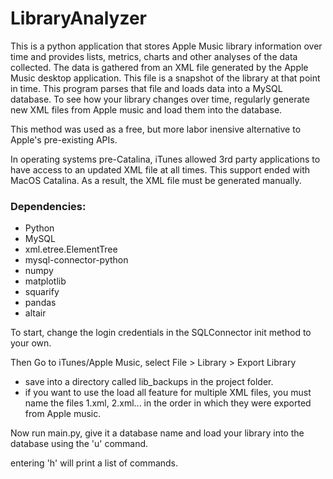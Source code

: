 # LibraryAnalyzer

This is a python application that stores Apple Music library information over time and provides lists, metrics, charts and other analyses of the data collected. The data is gathered from an XML file generated by the Apple Music desktop application. This file is a snapshot of the library at that point in time. This program parses that file and loads data into a MySQL database. To see how your library changes over time, regularly generate new XML files from Apple music and load them into the database. 

This method was used as a free, but more labor inensive alternative to Apple's pre-existing APIs.

In operating systems pre-Catalina, iTunes allowed 3rd party applications to have access to an updated XML file at all times. This support ended with MacOS Catalina. As a result, the XML file must be generated manually. 

### Dependencies:<br> 
* Python<br>
* MySQL<br>
* xml.etree.ElementTree<br>
* mysql-connector-python<br>
* numpy<br>
* matplotlib
* squarify
* pandas
* altair


To start, change the login credentials in the SQLConnector init method to your own. 

Then Go to iTunes/Apple Music, select File > Library > Export Library<br>
* save into a directory called lib_backups in the project folder.<br>
* if you want to use the load all feature for multiple XML files, you must name the files 1.xml, 2.xml... in the order in which they were exported from Apple music.

Now run main.py, give it a database name and load your library into the database using the 'u' command. 

entering 'h' will print a list of commands. 

